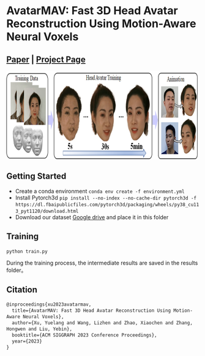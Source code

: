 # AvatarMAV: Fast 3D Head Avatar Reconstruction Using Motion-Aware Neural Voxels
## [Paper](https://arxiv.org/abs/2211.13206) | [Project Page](https://liuyebin.com/avatarmav/)
<img src="assets/teaser.png" width="840" height="230"/> 

## Getting Started
* Create a conda environment `conda env create -f environment.yml`
* Install Pytorch3d `pip install --no-index --no-cache-dir pytorch3d -f https://dl.fbaipublicfiles.com/pytorch3d/packaging/wheels/py38_cu113_pyt1120/download.html`
* Download our dataset [Google drive](https://drive.google.com/file/d/197bOpeaj2Hw9_jcgF1Xp_n4r9DyLqlPr/view?usp=sharing) and place it in this folder

## Training
```
python train.py
```
During the training process, the intermediate results are saved in the results folder。

## Citation
```
@inproceedings{xu2023avatarmav,
  title={AvatarMAV: Fast 3D Head Avatar Reconstruction Using Motion-Aware Neural Voxels},
  author={Xu, Yuelang and Wang, Lizhen and Zhao, Xiaochen and Zhang, Hongwen and Liu, Yebin},
  booktitle={ACM SIGGRAPH 2023 Conference Proceedings},
  year={2023}
}

```
